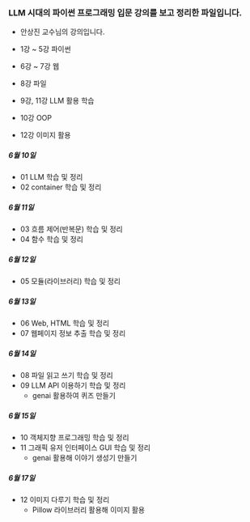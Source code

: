 ### LLM 시대의 파이썬 프로그래밍 입문 강의를 보고 정리한 파일입니다.
- 안상진 교수님의 강의입니다.

- 1강 ~ 5강 파이썬
- 6강 ~ 7강 웹
- 8강 파일
- 9강, 11강 LLM 활용 학습
- 10강 OOP
- 12강 이미지 활용


##### 6월 10일
- 01 LLM 학습 및 정리
- 02 container 학습 및 정리

##### 6월 11일
- 03 흐름 제어(반복문) 학습 및 정리
- 04 함수 학습 및 정리

##### 6월 12일
- 05 모듈(라이브러리) 학습 및 정리

##### 6월 13일
- 06 Web, HTML 학습 및 정리
- 07 웹페이지 정보 추출 학습 및 정리

##### 6월 14일
- 08 파일 읽고 쓰기 학습 및 정리
- 09 LLM API 이용하기 학습 및 정리
    - genai 활용하여 퀴즈 만들기

##### 6월 15일
- 10 객체지향 프로그래밍 학습 및 정리
- 11 그래픽 유저 인터페이스 GUI 학습 및 정리
    - genai 활용해 이야기 생성기 만들기

##### 6월 17일
- 12  이미지 다루기 학습 및 정리
    - Pillow 라이브러리 활용해 이미지 활용